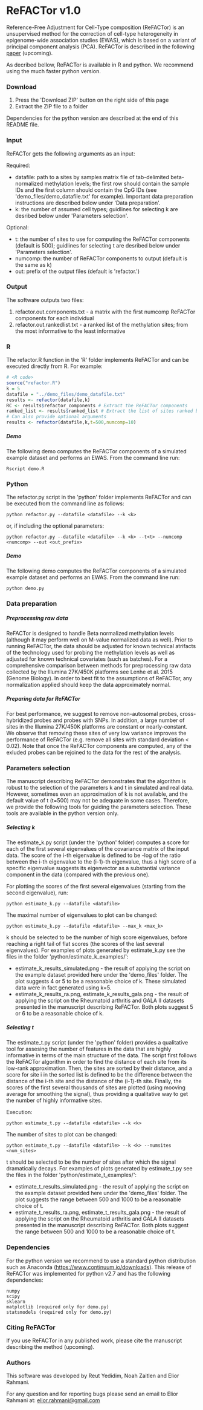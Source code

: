# ReFACTor v1.0

Reference-Free Adjustment for Cell-Type composition (ReFACTor) is an unsupervised method for the correction of cell-type heterogeneity in epigenome-wide association studies (EWAS), which is based on a variant of principal component analysis (PCA). ReFACTor is described in the following [paper](http://) (upcoming).

As decribed bellow, ReFACTor is available in R and python. We recommend using the much faster python version.

### Download

1. Press the 'Download ZIP' button on the right side of this page
2. Extract the ZIP file to a folder

Dependencies for the python version are described at the end of this README file.

### Input

ReFACTor gets the following arguments as an input:

Required:
  * datafile: path to a sites by samples matrix file of tab-delimited beta-normalized methylation levels; the first row should contain the sample IDs and the first column should contain the CpG IDs (see 'demo_files/demo_datafile.txt' for example). Important data preparation  instructions are described below under 'Data preparation'.
  * k: the number of assumed cell types; guidlines for selecting k are desribed below under 'Parameters selection'.

Optional:
  * t: the number of sites to use for computing the ReFACTor components (default is 500); guidlines for selecting t are desribed below under 'Parameters selection'.
  * numcomp: the number of ReFACTor components to output (default is the same as k)
  * out: prefix of the output files (default is 'refactor.')

### Output

The software outputs two files:

1. refactor.out.components.txt - a matrix with the first numcomp ReFACTor components for each individual
2. refactor.out.rankedlist.txt - a ranked list of the methylation sites; from the most informative to the least informative

### R

The refactor.R function in the 'R' folder implements ReFACTor and can be executed directly from R. For example:

```R
# <R code>
source("refactor.R")
k = 5
datafile = "../demo_files/demo_datafile.txt"
results <- refactor(datafile,k)
RC <- results$refactor_components # Extract the ReFACTor components
ranked_list <- results$ranked_list # Extract the list of sites ranked by ReFACTor
# Can also provide optional arguments
results <- refactor(datafile,k,t=500,numcomp=10)
```

##### Demo
The following demo computes the ReFACTor components of a simulated example dataset and performs an EWAS. From the command line run:

```
Rscript demo.R
```


### Python

The refactor.py script in the 'python' folder implements ReFACTor and can be executed from the command line as follows:

```
python refactor.py --datafile <datafile> --k <k>
```
or, if including the optional parameters:
```
python refactor.py --datafile <datafile> --k <k> --t<t> --numcomp <numcomp> --out <out_prefix>
```

##### Demo

The following demo computes the ReFACTor components of a simulated example dataset and performs an EWAS. From the command line run:

```
python demo.py
```

### Data preparation

##### Preprocessing raw data
ReFACTor is designed to handle Beta normalized methylation levels (although it may perform well on M-value normalized data as well). Prior to running ReFACTor, the data should be adjusted for known technical atrifacts of the technology used for probing the methylation levels as well as adjusted for known technical covariates (such as batches). For a comprehensive comparison between methods for preprocessing raw data collected by the Illumina 27K/450K platforms see Lenhe et al. 2015 (Genome Biology). In order to best fit to the assumptions of ReFACTor, any normalization applied should keep the data approximately normal.

##### Preparing data for ReFACTor
For best performance, we suggest to remove non-autosomal probes, cross-hybridized probes and probes with SNPs. In addition, a large number of sites in the Illumina 27K/450K platforms are constant or nearly-constant. We observe that removing these sites of very low variance improves the performance of ReFACTor (e.g. remove all sites with standard deviation < 0.02). Note that once the ReFACTor components are computed, any of the exluded probes can be rejoined to the data for the rest of the analysis.


### Parameters selection

The manuscript describing ReFACTor demonstrates that the algorithm is robust to the selection of the parameters k and t in simulated and real data. However, sometimes even an approximation of k is not available, and the default value of t (t=500) may not be adequate in some cases. Therefore, we provide the following tools for guiding the parameters selection. These tools are available in the python version only.

##### Selecting k

The estimate_k.py script (under the 'python' folder) computes a score for each of the first several eigenvalues of the covariance matrix of the input data. The score of the i-th eigenvalue is defined to be -log of the ratio between the i-th eigenvalue to the (i-1)-th eigenvalue, thus a high score of a specific eigenvalue suggests its eigenvector as a substantial variance component in the data (compared with the previous one).

For plotting the scores of the first several eigenvalues (starting from the second eigenvalue), run:
```
python estimate_k.py --datafile <datafile>
```
The maximal number of eigenvalues to plot can be changed:
```
python estimate_k.py --datafile <datafile> --max_k <max_k>
```

k should be selected to be the number of high score eigenvalues, before reaching a right tail of flat scores (the scores of the last several eigenvalues). For examples of plots generated by estimate_k.py see the files in the folder 'python/estimate_k_examples/':

  * estimate_k_results_simulated.png - the result of applying the script on the example dataset provided here under the 'demo_files' folder. The plot suggests 4 or 5 to be a reasonable choice of k. These simulated data were in fact generated using k=5.
  * estimate_k_results_ra.png, estimate_k_results_gala.png - the result of applying the script on the Rheumatoid arthritis and GALA II datasets presented in the manuscript describing ReFACTor. Both plots suggest 5 or 6 to be a reasonable choice of k.

##### Selecting t

The estimate_t.py script (under the 'python' folder) provides a qualitative tool for assesing the number of features in the data that are highly informative in terms of the main structure of the data. The script first follows the ReFACTor algorithm in order to find the distance of each site from its low-rank approximation. Then, the sites are sorted by their distance, and a score for site i in the sorted list is defined to be the difference between the distance of the i-th site and the distance of the (i-1)-th site. Finally, the scores of the first several thousands of sites are plotted (using mooving average for smoothing the signal), thus providing a qualitative way to get the number of highly informative sites.

Execution:
```
python estimate_t.py --datafile <datafile> --k <k>
```
The number of sites to plot can be changed:
```
python estimate_t.py --datafile <datafile> --k <k> --numsites <num_sites>
```

t should be selected to be the number of sites after which the signal dramatically decays. For examples of plots generated by estimate_t.py see the files in the folder 'python/estimate_t_examples/':

  * estimate_t_results_simulated.png - the result of applying the script on the example dataset provided here under the 'demo_files' folder. The plot suggests the range between 500 and 1000 to be a reasonable choice of t.
  * estimate_t_results_ra.png, estimate_t_results_gala.png - the result of applying the script on the Rheumatoid arthritis and GALA II datasets presented in the manuscript describing ReFACTor. Both plots suggest the range between 500 and 1000 to be a reasonable choice of t.


### Dependencies

For the python version we recommend to use a standard python distribution such as Anaconda (https://www.continuum.io/downloads). This release of ReFACTor was implemented for python v2.7 and has the following dependencies:

    numpy
    scipy
    sklearn
    matplotlib (required only for demo.py)
    statsmodels (required only for demo.py)

### Citing ReFACTor

If you use ReFACTor in any published work, please cite the manuscript describing the method (upcoming).

### Authors

This software was developed by Reut Yedidim, Noah Zaitlen and Elior Rahmani.

For any question and for reporting bugs please send an email to Elior Rahmani at: elior.rahmani@gmail.com


